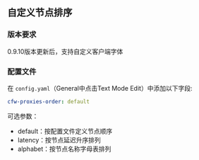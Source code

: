 ## 自定义节点排序

### 版本要求

0.9.10版本更新后，支持自定义客户端字体

### 配置文件

在 ``config.yaml``（General中点击Text Mode Edit）中添加以下字段: 

```yaml
cfw-proxies-order: default 
```

可选参数：

- default：按配置文件定义节点顺序
- latency：按节点延迟升序排列
- alphabet：按节点名称字母表排列